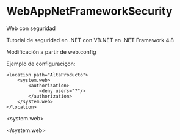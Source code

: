 # WebAppNetFrameworkSecurity
Web con seguridad

Tutorial de seguridad en .NET con VB.NET en .NET  Framework 4.8

Modificación a partir de web.config

Ejemplo de configuraciçon:

<?xml version="1.0" encoding="utf-8"?>
<configuration>

	<location path="AltaProducto">
		<system.web>
			<authorization>
				<deny users="?"/>
			</authorization>
		</system.web>
	</location>
	
  <system.web>
	
  </system.web>
</configuration>
